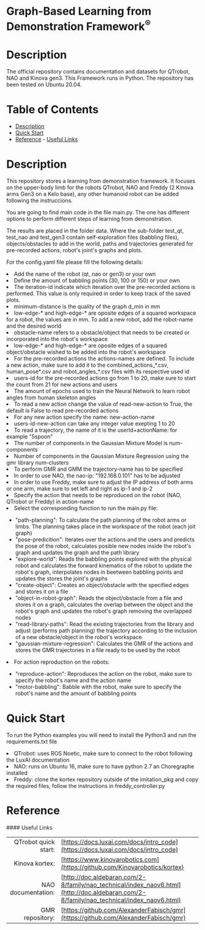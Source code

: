 <!--
* Graph-Based Learning from Demonstration Framework
*
* Copyright (c) 2024 Natalia Quiroga Perez. All rights reserved.
*
* This software may be modified and distributed
* under the terms of the BSD 3-Clause license.
*
* Refer to the LICENSE file for details.
*
-->

<h1>Graph-Based Learning from Demonstration Framework<sup>®</sup></h1>

<a id="markdown-description" name="description"></a>
# Description

The official repository contains documentation and datasets for QTrobot, NAO and Kinova gen3. This Framework runs in Python.
The repository has been tested on Ubuntu 20.04.

<h1>Table of Contents</h1>

<!-- TOC -->

- [Description](#description)
- [Quick Start](#quickstart)
- [Reference](#reference)
      - [Useful Links](#useful-links)

<a id="description" name="description"></a>
<h1> Description</h1>

This repository stores a learning from demonstration framework. It focuses on the upper-body limb for the robots QTrobot, NAO and Freddy (2 Kinova arms Gen3 on a Kelo base), any other humanoid robot can be added following the instruccions.

You are going to find main code in the file main.py. The one has different options to perform different steps of learning from demonstration.

The results are placed in the folder data. Where the sub-folder test_qt, test_nao and test_gen3 contain self-exploration files (babbling files), objects/obstacles to add in the world, paths and trajectories generated for pre-recorded actions, robot's joint's graphs and plots.

For the config.yaml file please fill the following details:
<li> Add the name of the robot (qt, nao or gen3) or your own</li>
<li> Define the amount of babbling points (30, 100 or 150) or your own</li>
<li> The iteration-id indicate which iteration over the pre-recorded actions is performed. This value is only required in order to keep track of the saved plots.  </li>
<li> minimum-distance is the quality of the graph d_min in mm </li>
<li> low-edge-* and high-edge-* are oposite edges of a squared workspace for a robot, the values are in mm. To add a new robot, add the robot-name and the desired world </li>
<li> obstacle-name refers to a obstacle/object that needs to be created or incorporated into the robot's workspace </li>
<li> low-edge-* and high-edge-* are oposite edges of a squared object/obstacle wished to be added into the robot's workspace </li>
<li> For the pre-recorded actions the actions-names are defined. To include a new action, make sure to add it to the combined_actions_*.csv, human_pose*.csv and robot_angles_*.csv files with its respective used id</li>
<li> users-id for the pre-recorded actions go from 1 to 20, make sure to start the count from 21 for new actions and users </li>
<li> The amount of epochs used to train the Neural Network to learn robot angles from human skeleton angles </li>

<li> To read a new action change the value of read-new-action to True, the default is False to read pre-recorded actions</li>
<li> For any new action specify the name: new-action-name </li>
<li> users-id-new-action can take any integer value exepting 1 to 20</li>
<li> To read a trajectory, the name of it is the userId+actionName: for example "5spoon"
</li>
<li> The number of components in the Gaussian Mixture Model is num-components</li>
<li> Number of components in the Gaussian Mixture Regression using the gmr library
num-clusters </li>
<li> To perform GMR and GMM the trajectory-name has to be specified</li>
<li> In order to use NAO, the nao-ip: "192.168.0.101" has to be adjusted
</li>
<li> In order to use Freddy, make sure to adjust the IP address of both arms or one arm, make sure to set left and right as ip-1 and ip-2 
</li>
<li> Specify the action that needs to be reproduced on the robot (NAO, QTrobot or Freddy) in action-name
</li>
<li> Select the corresponding function to run the main.py file: </li>

<ul>
<li>"path-planning": To calculate the path planning of the robot arms or limbs. The planning takes place in the workspace of the robot (each joit graph)</li>
<li>"pose-predicition": Iterates over the actions and the users and predicts the pose of the robot, calculates posible new nodes inside the robot's graph and updates the graph and the path library</li>
<li>"explore-world": Reads the babbling points explored with the physical robot and calculates the forward kinematics of the robot to update the robot's graph, interpolates nodes in beetween babbling points and updates the stores the joint's graphs</li>
<li>"create-object": Creates an object/obstacle with the specified edges and stores it on a file</li>
<li>"object-in-robot-graph": Reads the object/obstacle from a file and stores it on a graph, calculates the overlap between the object and the robot's graph and updates the robot's graph removing the overlapped nodes</li>
<li>"read-library-paths": Read the existing trajectories from the library and adjust (performs path planning) the trajectory according to the inclusion of a new obstacle/object in the robot's workspace</li>
<li>"gaussian-mixture-regression": Calculates the GMR of the actions and stores the GMR trajectories in a file ready to be used by the robot</li>
</ul>

<li>For action reproduction on the robots:</li>
<ul>
<li> "reproduce-action": Reproduces the action on the robot, make sure to specify the robot's name and the action name</li>
<li> "motor-babbling": Babble with the robot, make sure to specify the robot's name and the amount of babbling points</li>
</ul>

<a id="quickstart" name="quickstart"></a>
<h1> Quick Start </h1>

  To run the Python examples you will need to install the Python3 and run the requirements.txt file</li>
      <li>  QTrobot: uses ROS Noetic, make sure to connect to the robot following the LuxAI documentation</li>
      <li>  NAO: runs on Ubuntu 16, make sure to have python 2.7 an Choregraphe installed </li>
      <li>  Freddy: clone the kortex repository outside of the imitation_pkg and copy the required files, follow the instructions in freddy_controller.py</li>


<h1> Reference </h1>
#### Useful Links

|  |  |
| ---: | --- |
| QTrobot quick start: | [https://docs.luxai.com/docs/intro_code](https://docs.luxai.com/docs/intro_code) |
| Kinova kortex: | [https://www.kinovarobotics.com](https://github.com/Kinovarobotics/kortex)|
| NAO documentation: | [http://doc.aldebaran.com/2-8/family/nao_technical/index_naov6.html](http://doc.aldebaran.com/2-8/family/nao_technical/index_naov6.html)|
| GMR repository: | [https://github.com/AlexanderFabisch/gmr](https://github.com/AlexanderFabisch/gmr)|
